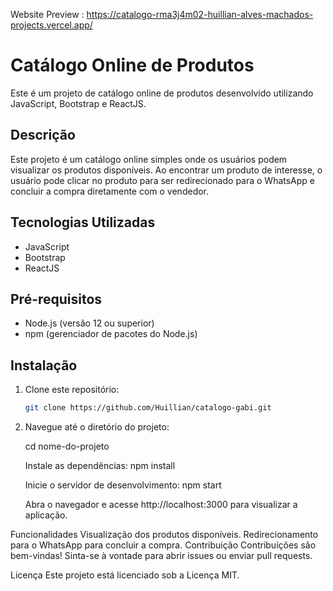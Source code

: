 Website Preview : https://catalogo-rma3j4m02-huillian-alves-machados-projects.vercel.app/

# Catálogo Online de Produtos

Este é um projeto de catálogo online de produtos desenvolvido utilizando JavaScript, Bootstrap e ReactJS.

## Descrição

Este projeto é um catálogo online simples onde os usuários podem visualizar os produtos disponíveis. Ao encontrar um produto de interesse, o usuário pode clicar no produto para ser redirecionado para o WhatsApp e concluir a compra diretamente com o vendedor.

## Tecnologias Utilizadas

- JavaScript
- Bootstrap
- ReactJS

## Pré-requisitos

- Node.js (versão 12 ou superior)
- npm (gerenciador de pacotes do Node.js)

## Instalação

1. Clone este repositório:
   ```bash
   git clone https://github.com/Huillian/catalogo-gabi.git

2. Navegue até o diretório do projeto:

    cd nome-do-projeto
   
    Instale as dependências:
    npm install
   
    Inicie o servidor de desenvolvimento:
    npm start
   
    Abra o navegador e acesse http://localhost:3000 para visualizar a aplicação.

Funcionalidades
Visualização dos produtos disponíveis.
Redirecionamento para o WhatsApp para concluir a compra.
Contribuição
Contribuições são bem-vindas! Sinta-se à vontade para abrir issues ou enviar pull requests.

Licença
Este projeto está licenciado sob a Licença MIT.

